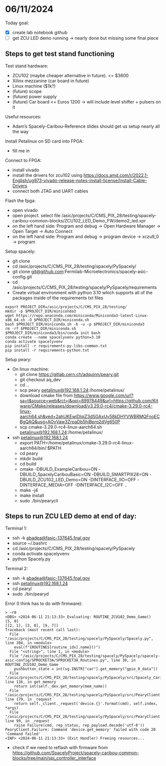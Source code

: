 # 06/11/2024

Today goal:
- [x] create lab notebook github
- [ ] get ZCU LED demo running -> nearly done but missing some final piece

## Steps to get test stand functioning

Test stand hardware:
- ZCU102 (maybe cheaper alternative in future). <= $3600
- Xilinx mezzanine (car board in future)
- Linux machine ($1k?)
- (future) scope
- (future) power supply
- (future) Car board <= Euros 1200 -> will include level shifter + pulsers on it

Useful resources:
- Adam’s Spacely-Caribou-Reference slides should get us setup nearly all the way

Install Petalinux on SD card into FPGA:
- fill me in

Connect to FPGA:
- install vivado
- install the drivers for zcu102 using https://docs.amd.com/r/2022.1-English/ug973-vivado-release-notes-install-license/Install-Cable-Drivers
- connect both JTAG and UART cables

Flash the fpga:
- open vivado
- open project. select file /asic/projects/C/CMS_PIX_28/testing/spacely-caribou-common-blocks/ZCU102_LED_Demo_FW/demo2_led.xpr
- on the left hand side: Program and debug -> Open Hardware Manager -> Open Target -> Auto Connect
- on the left hand side: Program and debug -> program device -> xczu9_0 -> program

Setup spacely:
- git clone 
- cd /asic/projects/C/CMS_PIX_28/testing/spacely/PySpacely/
- git clone git@github.com:Fermilab-Microelectronics/spacely-asic-config.git
- cd /asic/projects/C/CMS_PIX_28/testing/spacely/PySpacely/requirements
- Create virtual environment with python 3.10 which supports all of the packages inside of the requirements txt files
```
export PROJECT_DIR=/asic/projects/C/CMS_PIX_28/testing/
mkdir -p $PROJECT_DIR/miniconda3
wget https://repo.anaconda.com/miniconda/Miniconda3-latest-Linux-x86_64.sh -O $PROJECT_DIR/miniconda.sh
bash $PROJECT_DIR/miniconda.sh -b -u -p $PROJECT_DIR/miniconda3
rm -rf $PROJECT_DIR/miniconda.sh
$PROJECT_DIR/miniconda3/bin/conda init bash
conda create --name spacelyvenv python=3.10
conda activate spacelyvenv
pip install -r requirements-py-libs-common.txt
pip install -r requirements-python.txt
```

Setup peary:
- On linux machine:
	- git clone https://gitlab.cern.ch/adquinn/peary.git
	- git checkout aq_dev
	- cd ..
	- scp peary petalinux@192.168.1.24:/home/petalinux/
	- download cmake file from https://www.google.com/url?sa=t&source=web&rct=j&opi=89978449&url=https://github.com/Kitware/CMake/releases/download/v3.29.0-rc4/cmake-3.29.0-rc4-linux-aarch64.sh&ved=2ahUKEwiDlqiZ3dSGAxUy58kDHYVWBRMQFnoECBgQAQ&usg=AOvVaw3ZrpaDb5hiBprq2dVg650P
	- scp cmake-3.29.0-rc4-linux-aarch64.sh  petalinux@192.168.1.24:/home/petalinux/
- ssh petalinux@192.168.1.24
	- export PATH=/home/petalinux/cmake-3.29.0-rc4-linux-aarch64/bin/:$PATH
	- cd peary
	- mkdir build
	- cd build
	- cmake -DBUILD_ExampleCaribou=ON -DBUILD_SpacelyCaribouBasic=ON -DBUILD_SMARTPIX28=ON -DBUILD_ZCU102_LED_Demo=ON -DINTERFACE_IIO=OFF -DINTERFACE_MEDIA=OFF -DINTERFACE_I2C=OFF ..
	- make -j4
	- make install
	- sudo ./bin/pearycli


## Steps to run ZCU LED demo at end of day:

Terminal 1:
- ssh -k abadea@fasic-137645.fnal.gov
- source ~/.bashrc
- cd /asic/projects/C/CMS_PIX_28/testing/spacely/PySpacely
- conda activate spacelyvenv
- python Spacely.py

Terminal 2:
- ssh -k abadea@fasic-137645.fnal.gov
- ssh petalinux@192.168.1.24
- cd peary/
- sudo ./bin/pearyd

Error (I think has to do with firmware):
```
> ~r0
<DBG> <2024-06-11 21:13:33> Evaluating: ROUTINE_ZCU102_Demo_Game()
[5, 0]
[[2, 1], [3, 0], [9, 7]]
Traceback (most recent call last):
  File "/asic/projects/C/CMS_PIX_28/testing/spacely/PySpacely/Spacely.py", line 394, in <module>
    eval(f"{ROUTINES[routine_idx].name}()")
  File "<string>", line 1, in <module>
  File "/asic/projects/C/CMS_PIX_28/testing/spacely/PySpacely/spacely-asic-config/SPROCKET3A/SPROCKET3A_Routines.py", line 30, in ROUTINE_ZCU102_Demo_Game
    pushbutton_state = int(sg.INSTR["car"].get_memory("gpio_0_data"))
  File "/asic/projects/C/CMS_PIX_28/testing/spacely/PySpacely/src/Spacely_Caribou.py", line 116, in get_memory
    return int(self._dev.get_memory(mem_name))
  File "/asic/projects/C/CMS_PIX_28/testing/spacely/PySpacely/src/PearyClient.py", line 179, in _request
    return self._client._request('device.{}'.format(cmd), self.index, *args)
  File "/asic/projects/C/CMS_PIX_28/testing/spacely/PySpacely/src/PearyClient.py", line 99, in _request
    raise Failure(cmd, rep_status, rep_payload.decode('utf-8'))
PearyClient.Failure: Command 'device.get_memory' failed with code 20 'Command failed'
<INF> <2024-06-11 21:13:33> (Exit Handler) Freeing resources...
```
- check if we need to reflash with firmware from https://github.com/SpacelyProject/spacely-caribou-common-blocks/tree/main/spi_controller_interface